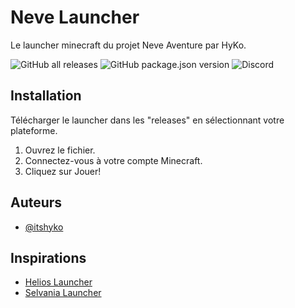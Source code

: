 # Neve Launcher

Le launcher minecraft du projet Neve Aventure par HyKo.

[<p align="left">]()
![GitHub all releases](https://img.shields.io/github/downloads/itshyko/neve-launcher/total?style=for-the-badge)
![GitHub package.json version](https://img.shields.io/github/package-json/v/itshyko/neve-launcher?style=for-the-badge)
![Discord](https://img.shields.io/discord/828806825997631498?style=for-the-badge)
[</p>]()

## Installation

Télécharger le launcher dans les "releases" en sélectionnant votre plateforme.

1. Ouvrez le fichier.
2. Connectez-vous à votre compte Minecraft.
3. Cliquez sur Jouer!

## Auteurs

- [@itshyko](https://github.com/itshyko)

## Inspirations

- [Helios Launcher](https://github.com/dscalzi/HeliosLauncher)
- [Selvania Launcher](https://github.com/luuxis/Selvania-Launcher)
